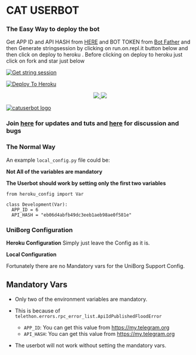 
# CAT USERBOT

### The Easy Way to deploy the bot
Get APP ID and API HASH from [HERE](https://my.telegram.org) and BOT TOKEN from [Bot Father](https://t.me/botfather) and then Generate stringsession by clicking on run.on.repl.it button below and then click on deploy to heroku . Before clicking on deploy to heroku just click on fork and star just below

[![Get string session](https://repl.it/badge/github/sandy1709/sandeep1709)](https://generatestringsession.sandeep1709.repl.run/)

[![Deploy To Heroku](https://www.herokucdn.com/deploy/button.svg)](https://heroku.com/deploy?template=https://github.com/sandy1709/catuserbot/tree/main)
<p align="center">
  <a href="https://github.com/sandy1709/catuserbot/fork">
    <img src="https://img.shields.io/github/forks/sandy1709/catuserbot?label=Fork&style=social">
    
  </a>
  <a href="https://github.com/sandy1709/catuserbot">
    <img src="https://img.shields.io/github/stars/sandy1709/catuserbot?style=social">
  </a>
</p>


[![catuserbot logo](https://telegra.ph/file/7e1e89621fabbf02596f8.jpg)](https://heroku.com/deploy?template=https://github.com/sandy1709/catuserbot)


### Join [here](https://t.me/catuserbot17) for updates and tuts and [here](https://t.me/catuserbot_support) for discussion and bugs

### The Normal Way

An example `local_config.py` file could be:

**Not All of the variables are mandatory**

__The Userbot should work by setting only the first two variables__

```python3
from heroku_config import Var

class Development(Var):
  APP_ID = 6
  API_HASH = "eb06d4abfb49dc3eeb1aeb98ae0f581e"
```

### UniBorg Configuration



**Heroku Configuration**
Simply just leave the Config as it is.

**Local Configuration**

Fortunately there are no Mandatory vars for the UniBorg Support Config.

## Mandatory Vars

- Only two of the environment variables are mandatory.
- This is because of `telethon.errors.rpc_error_list.ApiIdPublishedFloodError`

    - `APP_ID`:   You can get this value from https://my.telegram.org
    - `API_HASH`:   You can get this value from https://my.telegram.org
- The userbot will not work without setting the mandatory vars.
